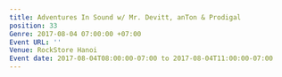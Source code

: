 ```yaml
---
title: Adventures In Sound w/ Mr. Devitt, anTon & Prodigal
position: 33
Genre: 2017-08-04 07:00:00 +07:00
Event URL: ''
Venue: RockStore Hanoi
Event date: 2017-08-04T08:00:00-07:00 to 2017-08-04T11:00:00-07:00
---
```


